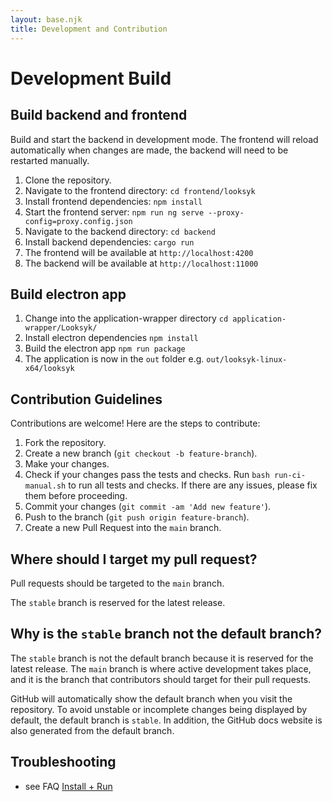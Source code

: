 ```yaml
---
layout: base.njk
title: Development and Contribution
---
```


# Development Build

## Build backend and frontend

Build and start the backend in development mode. The frontend will reload automatically when changes are made, the
backend will need to be restarted manually.

1. Clone the repository.
2. Navigate to the frontend directory: `cd frontend/looksyk`
3. Install frontend dependencies: `npm install`
4. Start the frontend server: `npm run ng serve --proxy-config=proxy.config.json`
5. Navigate to the backend directory: `cd backend`
6. Install backend dependencies: `cargo run`
7. The frontend will be available at `http://localhost:4200`
8. The backend will be available at `http://localhost:11000`

## Build electron app

1. Change into the application-wrapper directory `cd application-wrapper/Looksyk/`
2. Install electron dependencies `npm install`
3. Build the electron app `npm run package`
4. The application is now in the `out` folder e.g. `out/looksyk-linux-x64/looksyk`

## Contribution Guidelines

Contributions are welcome! Here are the steps to contribute:

1. Fork the repository.
2. Create a new branch (`git checkout -b feature-branch`).
3. Make your changes.
4. Check if your changes pass the tests and checks. Run `bash run-ci-manual.sh` to run all tests and checks. If there are
   any issues, please fix them before proceeding.
5. Commit your changes (`git commit -am 'Add new feature'`).
6. Push to the branch (`git push origin feature-branch`).
7. Create a new Pull Request into the `main` branch.

## Where should I target my pull request?

Pull requests should be targeted to the `main` branch.

The `stable` branch is reserved for the latest release.

## Why is the `stable` branch not the default branch?

The `stable` branch is not the default branch because it is reserved for the latest release. The `main` branch is where
active development takes place, and it is the branch that contributors should target for their pull requests.

GitHub will automatically show the default branch when you visit the repository. To avoid unstable or incomplete changes
being displayed by default, the default branch is `stable`. In addition, the GitHub docs website is also generated from
the default branch.

## Troubleshooting

- see FAQ [Install + Run]({{config.pathPrefix}}installation/)
